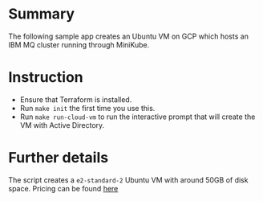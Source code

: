# Summary

The following sample app creates an Ubuntu VM on GCP which hosts an IBM MQ cluster running through MiniKube.

# Instruction

- Ensure that Terraform is installed.
- Run `make init` the first time you use this.
- Run `make run-cloud-vm` to run the interactive prompt that will create the VM with Active Directory.

# Further details

The script creates a `e2-standard-2` Ubuntu VM with around 50GB of disk space. Pricing can be found [here](https://cloud.google.com/compute/vm-instance-pricing)
